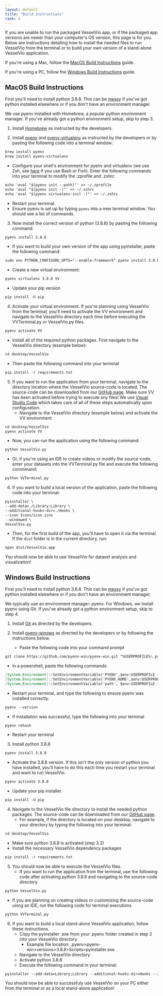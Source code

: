 ```yaml
---
layout: default
title: "Build Instructions"
rank: 4
---
```


If you are unable to run the packaged VesselVio app, or if the packaged app versions are newer than your computer's OS version, this page is for you. Below are instructions detailing how to install the needed files to run VesselVio from the terminal or to build your own version of a stand-alone VesselVio application.

If you're using a Mac, follow the [MacOS Build Instructions](#macos-build-instructions) guide.

If you're using a PC, follow the [Windows Build Instructions](#windows-build-instructions) guide.


## MacOS Build Instructions
First you'll need to install python 3.8.8. This can be <a href="https://xkcd.com/1987/" target="_blank">messy</a> if you've got python installed elsewhere or if you don't have an environment manager.

We use pyenv installed with Homebrew, a popular python environment manager. If you've already got a python environment setup, skip to step 3.

1. Install [Homebrew](https://brew.sh) as instructed by the developers.

2. Install [pyenv](https://github.com/pyenv/pyenv) and [pyenv-virtualenv](https://github.com/pyenv/pyenv-virtualenv) as instructed by the developers or by pasting the following code into a terminal window:
```markdown
brew install pyenv
brew install pyenv-virtualenv
```
   - Configure your shell's environment for pyenv and virtualenv (we use Zsh, see [here](https://github.com/pyenv/pyenv#homebrew-on-macos) if you use Bash or Fish). Enter the following commands into your terminal to modify the .zprofile and .zshrc
```markdown
echo 'eval "$(pyenv init --path)"' >> ~/.zprofile
echo 'eval "$(pyenv init -)"' >> ~/.zshrc
echo 'eval "$(pyenv virtualenv-init -)"' >> ~/.zshrc
```
   - Restart your terminal.
   - Ensure pyenv is set up by typing `pyenv` into a new terminal window. You should see a list of commands.

3. Now install the correct version of python (3.8.8) by pasting the following command:
```markdown
pyenv install 3.8.8
```
   - If you want to build your own version of the app using pyinstaller, paste the following command:
```markdown
sudo env PYTHON_CONFIGURE_OPTS="--enable-framework" pyenv install 3.8.8
```
   - Create a new virtual environment:
```markdown
pyenv virtualenv 3.8.8 VV
```
   - Update your pip version
```markdown
pip install -U pip
```

4. Activate your virtual environment. If you're planning using VesselVio from the terminal, you'll need to activate the VV environment and navigate to the VesselVio directory each time before executing the VVTerminal.py or VesselVio.py files.
```markdown
pyenv activate VV
```
   - Install all of the required python packages. First navigate to the VesselVio directory (example below):
```markdown
cd desktop/VesselVio
```
   - Then paste the following command into your terminal
```markdown
pip install -r requirements.txt
```

5. If you want to run the application from your terminal, navigate to the directory location where the VesselVio source-code is located. The source-code can be downloaded from our [GitHub page](https://github.com/JacobBumgarner/VesselVio). Make sure VV has been activated before trying to execute any files!  We use [Visual Studio Code](https://code.visualstudio.com) which takes care of all of these steps automatically upon configuration.
   - Navigate to the VesselVio directory (example below) and activate the VV environment
```markdown
cd desktop/VesselVio
pyenv activate VV
```
   - Now, you can run the application using the following command:
```markdown
python VesselVio.py
```
   - Or, if you're using an IDE to create videos or modify the source-code, enter your datasets into the VVTerminal.py file and execute the following commmand:
```markdown
python VVTerminal.py
```

6. If you want to build a local version of the application, paste the following code into your terminal:
```markdown
pyinstaller \
--add-data=./Library:Library \
--additional-hooks-dir=./Hooks \
--icon Icons/icon.icns
--windowed \
VesselVio.py
```
- Then, for the first build of the app, you'll have to open it via the terminal. If the `dist` folder is in the current directory, run:
```markdown
open dist/VesselVio.app
```
 
You should now be able to use VesselVio for dataset analysis and visualization!


## Windows Build Instructions
First you'll need to install python 3.8.8. This can be <a href="https://xkcd.com/1987/" target="_blank">messy</a> if you've got python installed elsewhere or if you don't have an environment manager.

We typically use an environment manager: pyenv. For Windows, we install pyenv using Git. If you've already got a python environment setup, skip to step 4.

1. Install [Git](https://git-scm.com/book/en/v2/Getting-Started-Installing-Git) as directed by the developers.

2. Install [pyenv-winows](https://github.com/pyenv-win/pyenv-win) as directed by the developers or by following the instructions below.
   - Paste the following code into your command prompt
```markdown
git clone https://github.com/pyenv-win/pyenv-win.git "%USERPROFILE%\.pyenv"
```
   - In a powershell, paste the following commands:
``` markdown
[System.Environment]::SetEnvironmentVariable('PYENV',$env:USERPROFILE + "\.pyenv\pyenv-win\","User")
[System.Environment]::SetEnvironmentVariable('PYENV_HOME',$env:USERPROFILE + "\.pyenv\pyenv-win\","User")
[System.Environment]::SetEnvironmentVariable('path', $env:USERPROFILE + "\.pyenv\pyenv-win\bin;" + $env:USERPROFILE + "\.pyenv\pyenv-win\shims;" + [System.Environment]::GetEnvironmentVariable('path', "User"),"User")
```
   - Restart your terminal, and type the following to ensure pyenv was installed correctly.
```markdown
pyenv --version
```
   - If installation was successful, type the following into your terminal
```markdown
pyenv rehash
```
   - Restart your terminal

3. Install python 3.8.8
```markdown
pyenv install 3.8.8 
```
   - Activate the 3.8.8 version. If this isn't the only version of python you have installed, you'll have to do this each time you restart your terminal and want to run VesselVio.
```markdown
pyenv activate 3.8.8
```
   - Update your pip installer.
```markdown
pip install -U pip
```

4. Navigate to the VesselVio file directory to install the needed python packages. The source-code can be downloaded from our [GitHub page](https://github.com/JacobBumgarner/VesselVio).
   - For example, if the directory is located on your desktop, navigate to your directory by typing the following into your terminal:
```markdown
cd desktop/VesselVio
```
   - Make sure python 3.8.8 is activated (step 3.2)
   - Install the necessary VesselVio dependency packages
```markdown
pip install -r requirements.txt
```

5. You should now be able to execute the VesselVio files.
   - If you want to run the application from the terminal, use the following code after activating python 3.8.8 and navigating to the source-code directory
```markdown
python VesselVio.py
```
   - If you are planning on creating videos or customizing the source-code using an IDE, run the following code for terminal executions
```markdown
python VVTerminal.py
```

6. If you want to build a local stand-alone VesselVio application, follow these instructions.
   - Copy the pyinstaller .exe from your .pyenv folder created in step 2 into your VesselVio directory
     - Example file location: .pyenv>pyenv-win>versions>3.8.8>Scripts>pyinstaller.exe
   - Navigate to the VesselVio directory
   - Activate python 3.8.8
   - Execute the following command in your terminal:
```markdown
pyinstaller --add-data=Library;Library --additional-hooks-dir=Hooks --icon Icons\icon.ico VesselVio.py --windowed
```

You should now be able to successfuly use VesselVio on your PC either from the terminal or as a local stand-alone application!
